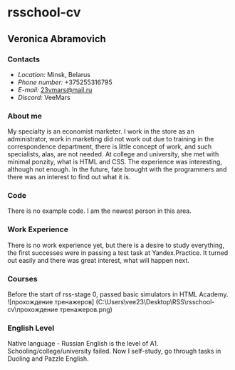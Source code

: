 # rsschool-cv
## Veronica Abramovich

### Contacts

* *Location:* Minsk, Belarus  
* *Phone number:* +375255316795  
* *E-mail:* 23vmars@mail.ru  
* *Discord:* VeeMars  

### About me

My specialty is an economist marketer. I work in the store as an administrator, work in marketing did not work out due to training in the correspondence department, there is little concept of work, and such specialists, alas, are not needed. At college and university, she met with minimal ponzity, what is HTML and CSS. The experience was interesting, although not enough. In the future, fate brought with the programmers and there was an interest to find out what it is.

### Code

There is no example code. I am the newest person in this area.

### Work Experience  

There is no work experience yet, but there is a desire to study everything, the first successes were in passing a test task at Yandex.Practice. It turned out easily and there was great interest, what will happen next.

### Courses

Before the start of rss-stage 0, passed basic simulators in HTML Academy.  
![прохождение тренажеров] (C:\Users\vee23\Desktop\RSS\rsschool-cv\прохождение тренажеров.png)

### English Level

Native language - Russian 
English is the level of A1. Schooling/college/university failed. Now I self-study, go through tasks in Duoling and Pazzle English.